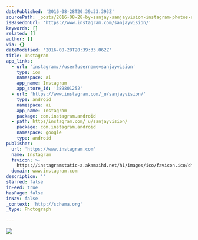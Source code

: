 ```yaml
---
datePublished: '2016-08-28T20:39:33.393Z'
sourcePath: _posts/2016-08-28-by-sanjay-sanjayvision-instagram-photos-and-videos.md
isBasedOnUrl: 'https://www.instagram.com/sanjayvision/'
keywords: []
related: []
author: []
via: {}
dateModified: '2016-08-28T20:39:33.062Z'
title: Instagram
app_links:
  - url: 'instagram://user?username=sanjayvision'
    type: ios
    namespace: ai
    app_name: Instagram
    app_store_id: '389801252'
  - url: 'https://www.instagram.com/_u/sanjayvision/'
    type: android
    namespace: ai
    app_name: Instagram
    package: com.instagram.android
  - path: https/instagram.com/_u/sanjayvision/
    package: com.instagram.android
    namespace: google
    type: android
publisher:
  url: 'https://www.instagram.com'
  name: Instagram
  favicon: >-
    https://instagramstatic-a.akamaihd.net/h1/images/ico/favicon.ico/dfa85bb1fd63.ico
  domain: www.instagram.com
description: ''
starred: false
inFeed: true
hasPage: false
inNav: false
_context: 'http://schema.org'
_type: Photograph

---
```

![](https://imgflo.herokuapp.com/graph/vahj1ThiexotieMo/a73408554853589c08c5fd28a0499838/noop.jpg?input=https%3A%2F%2Fscontent.cdninstagram.com%2Ft51.2885-19%2F10914508_1534549926798979_1279736371_a.jpg)